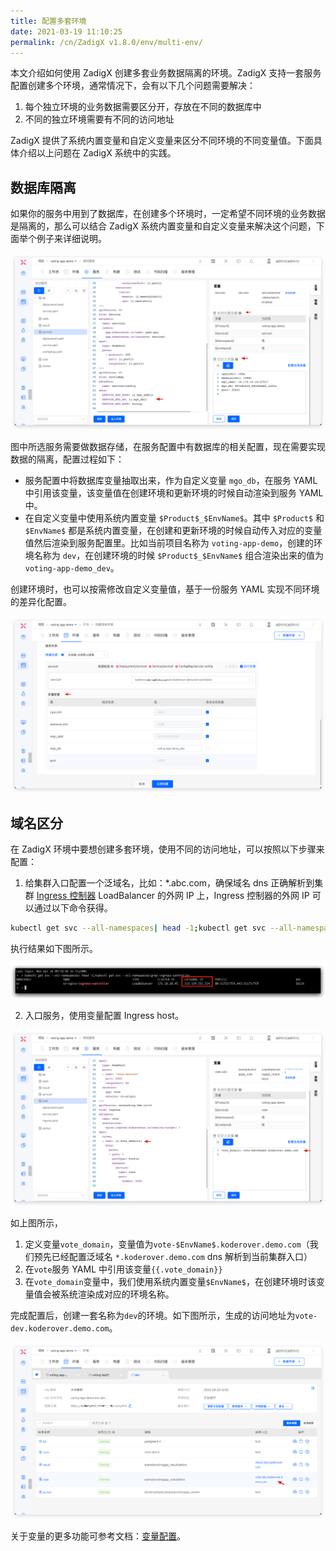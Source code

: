 ```yaml
---
title: 配置多套环境
date: 2021-03-19 11:10:25
permalink: /cn/ZadigX v1.8.0/env/multi-env/
---
```


本文介绍如何使用 ZadigX 创建多套业务数据隔离的环境。ZadigX 支持一套服务配置创建多个环境，通常情况下，会有以下几个问题需要解决：

1. 每个独立环境的业务数据需要区分开，存放在不同的数据库中
2. 不同的独立环境需要有不同的访问地址

ZadigX 提供了系统内置变量和自定义变量来区分不同环境的不同变量值。下面具体介绍以上问题在 ZadigX 系统中的实践。

## 数据库隔离
如果你的服务中用到了数据库，在创建多个环境时，一定希望不同环境的业务数据是隔离的，那么可以结合 ZadigX 系统内置变量和自定义变量来解决这个问题，下面举个例子来详细说明。

![数据库隔离](../../../_images/multi_env_db.png)

图中所选服务需要做数据存储，在服务配置中有数据库的相关配置，现在需要实现数据的隔离，配置过程如下：
* 服务配置中将数据库变量抽取出来，作为自定义变量 `mgo_db`，在服务 YAML 中引用该变量，该变量值在创建环境和更新环境的时候自动渲染到服务 YAML 中。
* 在自定义变量中使用系统内置变量 `$Product$_$EnvName$`。其中 `$Product$` 和 `$EnvName$` 都是系统内置变量，在创建和更新环境的时候自动传入对应的变量值然后渲染到服务配置里。比如当前项目名称为 `voting-app-demo`，创建的环境名称为 `dev`，在创建环境的时候 `$Product$_$EnvName$` 组合渲染出来的值为`voting-app-demo_dev`。

创建环境时，也可以按需修改自定义变量值，基于一份服务 YAML 实现不同环境的差异化配置。

![数据库隔离](../../../_images/multi_env_db_1.png)

## 域名区分
在 ZadigX 环境中要想创建多套环境，使用不同的访问地址，可以按照以下步骤来配置：
1. 给集群入口配置一个泛域名，比如：*.abc.com，确保域名 dns 正确解析到集群 [Ingress 控制器](https://kubernetes.io/zh/docs/concepts/services-networking/ingress-controllers/) LoadBalancer 的外网 IP 上，Ingress 控制器的外网 IP 可以通过以下命令获得。

``` bash
kubectl get svc --all-namespaces| head -1;kubectl get svc --all-namespaces|grep ingress-controller
```
执行结果如下图所示。

![Ingress控制器外网IP](../../../_images/multi_env_ingress.png)

2. 入口服务，使用变量配置 Ingress host。

![Ingress控制器变量](../../../_images/multi_env_ingress_config.png)

如上图所示，
1. 定义变量`vote_domain`，变量值为`vote-$EnvName$.koderover.demo.com`（我们预先已经配置泛域名 `*.koderover.demo.com` dns 解析到当前集群入口）
2. 在`vote`服务 YAML 中引用该变量<span v-pre>`{{.vote_domain}}`</span>
3. 在`vote_domain`变量中，我们使用系统内置变量`$EnvName$`，在创建环境时该变量值会被系统渲染成对应的环境名称。

完成配置后，创建一套名称为`dev`的环境。如下图所示，生成的访问地址为`vote-dev.koderover.demo.com`。

![Ingress 配置结果](../../../_images/multi_env_ingress_result.png)

关于变量的更多功能可参考文档：[变量配置](/ZadigX%20v1.8.0/project/service/k8s/#变量配置)。
